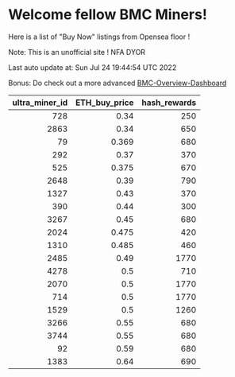# Welcome fellow BMC Miners!
Here is a list of "Buy Now" listings from Opensea floor !

Note: This is an unofficial site ! NFA DYOR

Last auto update at: Sun Jul 24 19:44:54 UTC 2022

Bonus: Do check out a more advanced [BMC-Overview-Dashboard](https://dune.com/defifunk/BMC-Overview-Dashboard)


|   ultra_miner_id |   ETH_buy_price |   hash_rewards |
|-----------------:|----------------:|---------------:|
|              728 |           0.34  |            250 |
|             2863 |           0.34  |            650 |
|               79 |           0.369 |            680 |
|              292 |           0.37  |            370 |
|              525 |           0.375 |            670 |
|             2648 |           0.39  |            790 |
|             1327 |           0.43  |            370 |
|              390 |           0.44  |            300 |
|             3267 |           0.45  |            680 |
|             2024 |           0.475 |            420 |
|             1310 |           0.485 |            460 |
|             2485 |           0.49  |           1770 |
|             4278 |           0.5   |            710 |
|             2070 |           0.5   |           1770 |
|              714 |           0.5   |           1770 |
|             1529 |           0.5   |           1260 |
|             3266 |           0.55  |            680 |
|             3744 |           0.55  |            680 |
|               92 |           0.59  |            680 |
|             1383 |           0.64  |            690 |